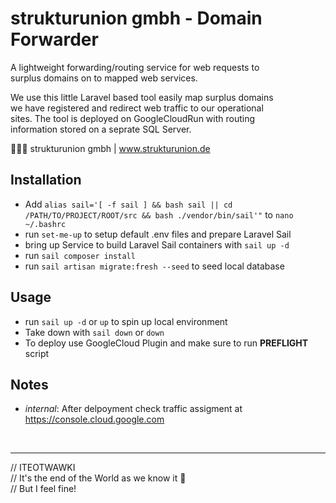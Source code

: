 # strukturunion gmbh - Domain Forwarder

A lightweight forwarding/routing service for web requests to  
surplus domains on to mapped web services. 

We use this little Laravel based tool easily map surplus domains  
we have registered and redirect web traffic to our operational  
sites. The tool is deployed on GoogleCloudRun with routing  
information stored on a seprate SQL Server.

👨🏻‍💻 strukturunion gmbh | www.strukturunion.de

## Installation
- Add `alias sail='[ -f sail ] && bash sail || cd /PATH/TO/PROJECT/ROOT/src && bash ./vendor/bin/sail'"` to `nano ~/.bashrc`
- run `set-me-up` to setup default .env files and prepare Laravel Sail
- bring up Service to build Laravel Sail containers with `sail up -d`
- run `sail composer install`
- run `sail artisan migrate:fresh --seed` to seed local database

## Usage
- run `sail up -d` or `up` to spin up local environment
- Take down with `sail down` or `down`
- To deploy use GoogleCloud Plugin and make sure to run **PREFLIGHT** script  

## Notes
- *internal*: After delpoyment check traffic assigment at https://console.cloud.google.com

<br><hr>
// ITEOTWAWKI  
// It's the end of the World as we know it 🤔  
// But I feel fine!